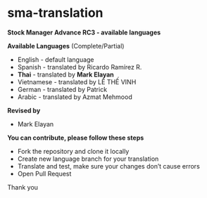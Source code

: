 # sma-translation
__Stock Manager Advance RC3 - available languages__

__Available Languages__ (Complete/Partial)
+ English -  default language
+ Spanish - translated by Ricardo Ramírez R.
+ __Thai__ - translated by __Mark Elayan__
+ Vietnamese - translated by LÊ THẾ VINH
+ German - translated by Patrick
+ Arabic - translated by Azmat Mehmood

__Revised by__
+ Mark Elayan

__You can contribute, please follow these steps__
* Fork the repository and clone it locally
* Create new language branch for your translation
* Translate and test, make sure your changes don’t cause errors
* Open Pull Request

Thank you